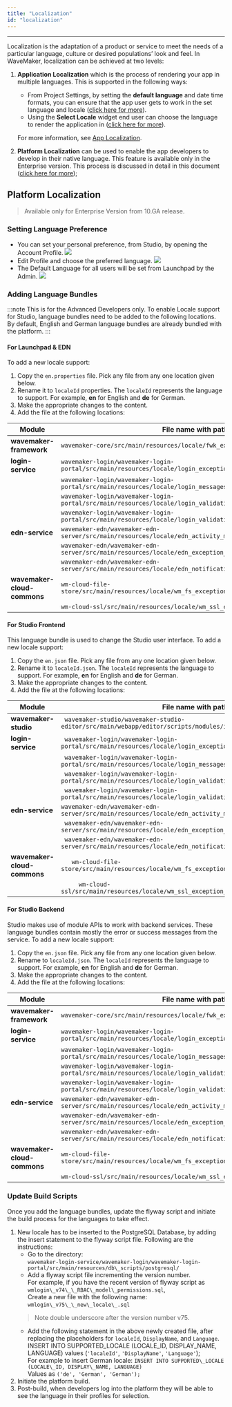 ```yaml
---
title: "Localization"
id: "localization"
---
```

---
Localization is the adaptation of a product or service to meet the needs of a particular language, culture or desired populations’ look and feel. In WaveMaker, localization can be achieved at two levels:

1. **Application Localization** which is the process of rendering your app in multiple languages. This is supported in the following ways:
    
    - From Project Settings, by setting the **default language** and date time formats, you can ensure that the app user gets to work in the set language and locale ([click here for more](/learn/how-tos/setting-language-date-format/)).
    - Using the **Select Locale** widget end user can choose the language to render the application in ([click here for more](/learn/app-development/widgets/form-widgets/select-locale-usage/)).
    
    For more information, see [App Localization](/learn/how-tos/localization-wavemaker-apps/).

2. **Platform Localization** can be used to enable the app developers to develop in their native language. This feature is available only in the Enterprise version. This process is discussed in detail in this document ([click here for more](#platform_locale));

## Platform Localization

> Available only for Enterprise Version from 10.GA release.

### Setting Language Preference

- You can set your personal preference, from Studio, by opening the Account Profile. [![](../assets/locale_profile.png)](../assets/locale_profile.png)
- Edit Profile and choose the preferred language. [![](../assets/locale_profile_edit.png)](../assets/locale_profile_edit.png)
- The Default Language for all users will be set from Launchpad by the Admin. [![](../assets/locale_default.png)](../assets/locale_default.png)

### Adding Language Bundles

:::note
This is for the Advanced Developers only. To enable Locale support for Studio, language bundles need to be added to the following locations. By default, English and German language bundles are already bundled with the platform.
:::

#### For Launchpad & EDN 

To add a new locale support:
1. Copy the `en.properties` file. Pick any file from any one location given below.
2. Rename it to `localeId` properties. The `localeId` represents the language to support. For example, **en** for English and **de** for German.
3. Make the appropriate changes to the content.
4. Add the file at the following locations:

| Module | File name with path |
| --- | --- |
| **wavemaker-framework** | `wavemaker-core/src/main/resources/locale/fwk_exception_messages_.properties` |
| **login-service** |`wavemaker-login/wavemaker-login-portal/src/main/resources/locale/login_exception_messages_.properties` |
||`wavemaker-login/wavemaker-login-portal/src/main/resources/locale/login_messages_.properties` |  	
||`wavemaker-login/wavemaker-login-portal/src/main/resources/locale/login_validation_error_messages_.properties`
|| 	`wavemaker-login/wavemaker-login-portal/src/main/resources/locale/login_validation_messages_.properties`|
| **edn-service** | `wavemaker-edn/wavemaker-edn-server/src/main/resources/locale/edn_activity_messages_.properties`|
|| 	`wavemaker-edn/wavemaker-edn-server/src/main/resources/locale/edn_exception_messages_.properties` |
|| 	`wavemaker-edn/wavemaker-edn-server/src/main/resources/locale/edn_notification_messages_.properties` |
| **wavemaker-cloud-commons** | `wm-cloud-file-store/src/main/resources/locale/wm_fs_exception_messages_.properties`|
|| 	`wm-cloud-ssl/src/main/resources/locale/wm_ssl_exception_messages_.properties` |

        
#### For Studio Frontend
This language bundle is used to change the Studio user interface. To add a new locale support:
1. Copy the `en.json` file. Pick any file from any one location given below.
2. Rename  it to `localeId.json`. The `localeId` represents the language to support. For example, **en** for English and **de** for German.
3. Make the appropriate changes to the content.
4. Add the file at the following locations:

| Module | File name with path |
| --- | --- |
| **wavemaker-studio** | ` wavemaker-studio/wavemaker-studio-editor/src/main/webapp/editor/scripts/modules/i18n/messages` |
| **login-service** | ` wavemaker-login/wavemaker-login-portal/src/main/resources/locale/login_exception_messages_.properties` |
||` wavemaker-login/wavemaker-login-portal/src/main/resources/locale/login_messages_.properties`|
||`	wavemaker-login/wavemaker-login-portal/src/main/resources/locale/login_validation_error_messages_.properties`|
||`	wavemaker-login/wavemaker-login-portal/src/main/resources/locale/login_validation_messages_.properties`|
|**edn-service** | `wavemaker-edn/wavemaker-edn-server/src/main/resources/locale/edn_activity_messages_.properties`|
||`	wavemaker-edn/wavemaker-edn-server/src/main/resources/locale/edn_exception_messages_.properties`|
||`	wavemaker-edn/wavemaker-edn-server/src/main/resources/locale/edn_notification_messages_.properties`|
| **wavemaker-cloud-commons** | ` 	wm-cloud-file-store/src/main/resources/locale/wm_fs_exception_messages_.properties`|
||` 	wm-cloud-ssl/src/main/resources/locale/wm_ssl_exception_messages_.properties`|

        
#### For Studio Backend 
Studio makes use of module APIs to work with backend services. These language bundles contain mostly the error or success messages from the service. To add a new locale support:
1. Copy the `en.json` file. Pick any file from any one location given below.
2. Rename to `localeId.json`. The `localeId` represents the language to support. For example, **en** for English and **de** for German.
3. Make the appropriate changes to the content.
4. Add the file at the following locations:
        
| Module | File name with path |
| --- | --- |
| **wavemaker-framework** | `wavemaker-core/src/main/resources/locale/fwk_exception_messages_.properties` |
| **login-service** | `wavemaker-login/wavemaker-login-portal/src/main/resources/locale/login_exception_messages_.properties`|
||`wavemaker-login/wavemaker-login-portal/src/main/resources/locale/login_messages_.properties`|
||`wavemaker-login/wavemaker-login-portal/src/main/resources/locale/login_validation_error_messages_.properties`|
||`wavemaker-login/wavemaker-login-portal/src/main/resources/locale/login_validation_messages_.properties`|
| **edn-service** | `wavemaker-edn/wavemaker-edn-server/src/main/resources/locale/edn_activity_messages_.properties`|
||`wavemaker-edn/wavemaker-edn-server/src/main/resources/locale/edn_exception_messages_.properties`|
||`wavemaker-edn/wavemaker-edn-server/src/main/resources/locale/edn_notification_messages_.properties`|
| **wavemaker-cloud-commons** | `wm-cloud-file-store/src/main/resources/locale/wm_fs_exception_messages_.properties`|
||`wm-cloud-ssl/src/main/resources/locale/wm_ssl_exception_messages_.properties`|



### Update Build Scripts

Once you add the language bundles, update the flyway script and initiate the build process for the languages to take effect.

1. New locale has to be inserted to the PostgreSQL Database, by adding the insert statement to the flyway script file. Following are the instructions:
    - Go to the directory:   
`wavemaker-login-service/wavemaker-login/wavemaker-login-portal/src/main/resources/db\_scripts/postgresql/`
    - Add a flyway script file incrementing the version number.  
    For example, if you have the recent version of flyway script as 
    `wmlogin\_v74\_\_RBAC\_model\_permissions.sql`,  
    Create a new file with the following name: `wmlogin\_v75\_\_new\_locale\_.sql` 
    > Note double underscore after the version number v75.
    - Add the following statement in the above newly created file, after replacing the placeholders for `localeId`, `DisplayName`, and `Language`.  
    INSERT INTO SUPPORTED\_LOCALE (LOCALE\_ID, DISPLAY\_NAME, LANGUAGE) values (`'localeId'`, `'DisplayName'`, `'Language'`);  
    For example to insert German locale: 
    `INSERT INTO SUPPORTED\_LOCALE (LOCALE\_ID, DISPLAY\_NAME, LANGUAGE)`  
    Values as `('de', 'German', 'German');`
2. Initiate the platform build.
3. Post-build, when developers log into the platform they will be able to see the language in their profiles for selection.

